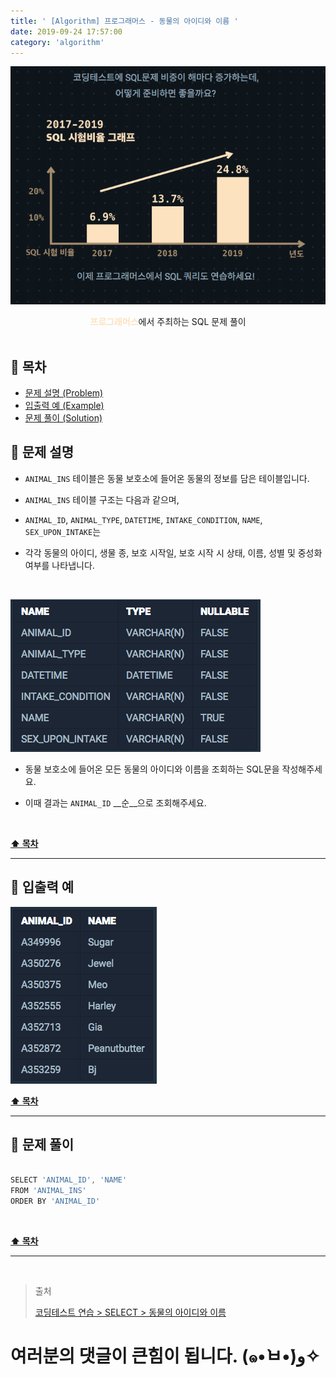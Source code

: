 ```yaml
---
title: ' [Algorithm] 프로그래머스 - 동물의 아이디와 이름 '
date: 2019-09-24 17:57:00
category: 'algorithm'
---
```


![](../../images/sql/logo.png)

<center><strong style="color:#FDE2BF">프로그래머스</strong>에서 주최하는 SQL 문제 풀이</center>

<br />

## **💎 목차**
  * [문제 설명 (Problem)](#-문제-설명)
  * [입출력 예 (Example)](#-입출력-예)
  * [문제 풀이 (Solution)](#-문제-풀이)

## **📕 문제 설명**

- `ANIMAL_INS` 테이블은 동물 보호소에 들어온 동물의 정보를 담은 테이블입니다.

- `ANIMAL_INS` 테이블 구조는 다음과 같으며,

- `ANIMAL_ID`, `ANIMAL_TYPE`, `DATETIME`, `INTAKE_CONDITION`, `NAME`, `SEX_UPON_INTAKE`는

- 각각 동물의 아이디, 생물 종, 보호 시작일, 보호 시작 시 상태, 이름, 성별 및 중성화 여부를 나타냅니다.

<br />

![](../../images/sql/table.1.png)
<br />

- 동물 보호소에 들어온 모든 동물의 아이디와 이름을 조회하는 SQL문을 작성해주세요.

- 이때 결과는 `ANIMAL_ID` __순__으로 조회해주세요.

<br />

**[⬆ 목차](#-목차)**

---

## **📙 입출력 예**

![](../../images/sql/select/5.example.png)
<br />

**[⬆ 목차](#-목차)**

---

## **📘 문제 풀이**

```js

SELECT 'ANIMAL_ID', 'NAME'
FROM 'ANIMAL_INS'
ORDER BY 'ANIMAL_ID'

```

<br />

**[⬆ 목차](#-목차)**

---

<br />

> 출처
>
> <a href="https://programmers.co.kr/learn/courses/30/lessons/59403" target="_blank">코딩테스트 연습 > SELECT > 동물의 아이디와 이름</a>

# 여러분의 댓글이 큰힘이 됩니다. (๑•̀ㅂ•́)و✧
